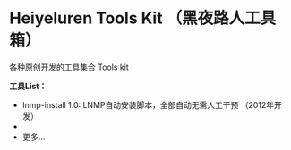 Heiyeluren Tools Kit （黑夜路人工具箱）
=====

各种原创开发的工具集合 Tools kit

<b>工具List：</b>
  * lnmp-install 1.0: LNMP自动安装脚本，全部自动无需人工干预 （2012年开发）
  * 
  * 更多...
  
